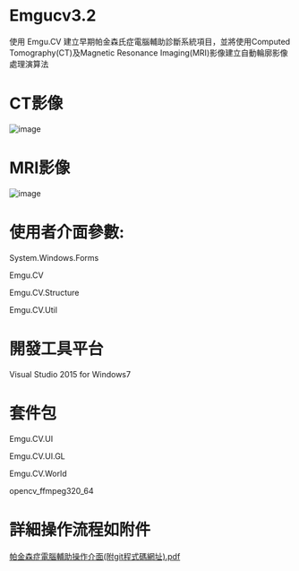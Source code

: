 # Emgucv3.2
使用 Emgu.CV 建立早期帕金森氏症電腦輔助診斷系統項目，並將使用Computed Tomography(CT)及Magnetic Resonance Imaging(MRI)影像建立自動輪廓影像處理演算法
# CT影像
![image](https://github.com/k6303919/Emgu_integrate_PD/assets/45620929/8b749bce-5c45-4f35-a3a9-b25a828cae9a)
# MRI影像
![image](https://github.com/k6303919/Emgu_integrate_PD/assets/45620929/be06f660-ec3e-489d-aaab-51bc8d91d853)

# 使用者介面參數:

System.Windows.Forms

Emgu.CV

Emgu.CV.Structure

Emgu.CV.Util

# 開發工具平台

Visual Studio 2015 for Windows7

# 套件包

Emgu.CV.UI

Emgu.CV.UI.GL

Emgu.CV.World

opencv_ffmpeg320_64

# 詳細操作流程如附件

[帕金森症電腦輔助操作介面(附git程式碼網址).pdf](https://github.com/k6303919/Emgu_integrate_PD/files/13256908/git.pdf)
